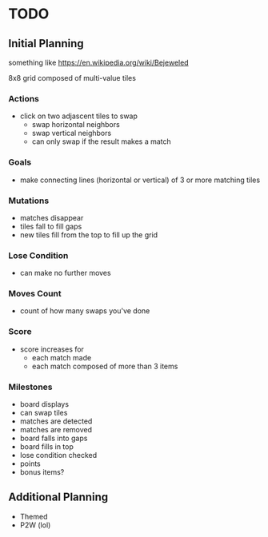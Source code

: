 # TODO

## Initial Planning

something like https://en.wikipedia.org/wiki/Bejeweled

8x8 grid composed of multi-value tiles

### Actions

* click on two adjascent tiles to swap
  * swap horizontal neighbors
  * swap vertical neighbors
  * can only swap if the result makes a match

### Goals

* make connecting lines (horizontal or vertical) of 3 or more matching tiles

### Mutations

* matches disappear
* tiles fall to fill gaps
* new tiles fill from the top to fill up the grid

### Lose Condition

* can make no further moves

### Moves Count

* count of how many swaps you've done

### Score

* score increases for
  * each match made
  * each match composed of more than 3 items

### Milestones

* board displays
* can swap tiles
* matches are detected
* matches are removed
* board falls into gaps
* board fills in top
* lose condition checked
* points
* bonus items?

## Additional Planning

* Themed
* P2W (lol)
